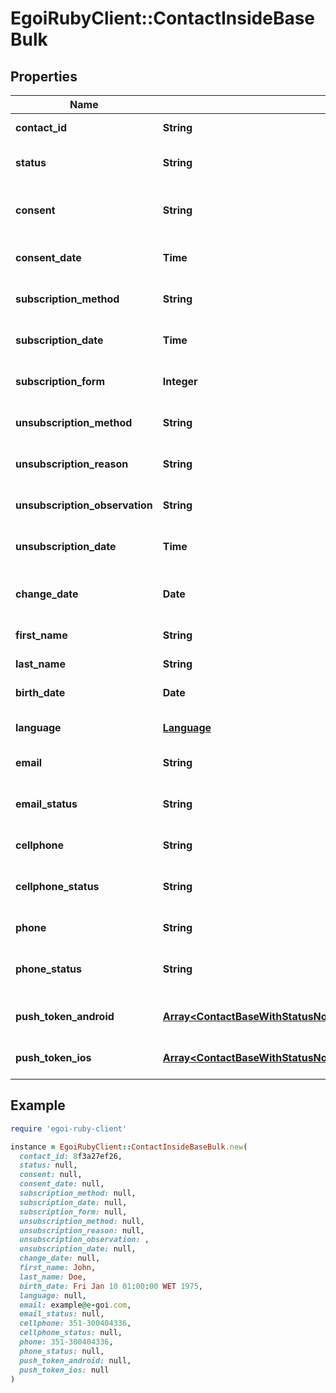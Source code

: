 # EgoiRubyClient::ContactInsideBaseBulk

## Properties

| Name | Type | Description | Notes |
| ---- | ---- | ----------- | ----- |
| **contact_id** | **String** |  | [optional][readonly] |
| **status** | **String** | Status of the contact | [optional][default to &#39;active&#39;] |
| **consent** | **String** | Contact consent | [optional][readonly][default to &#39;consent&#39;] |
| **consent_date** | **Time** | Date and hour of the contact consent | [optional][readonly] |
| **subscription_method** | **String** | Contact subscription method | [optional][readonly] |
| **subscription_date** | **Time** | Date and hour of the contact subscription | [optional][readonly] |
| **subscription_form** | **Integer** | Contact subscription form | [optional][readonly] |
| **unsubscription_method** | **String** | Contact unsubscription method | [optional][readonly] |
| **unsubscription_reason** | **String** | Contact unsubscription reason | [optional][readonly] |
| **unsubscription_observation** | **String** | Contact unsubscription observation | [optional][readonly] |
| **unsubscription_date** | **Time** | Contact unsubscription date | [optional][readonly] |
| **change_date** | **Date** | Last modification date of the contact | [optional][readonly] |
| **first_name** | **String** | First name of the contact | [optional] |
| **last_name** | **String** | Last name of the contact | [optional] |
| **birth_date** | **Date** | Birth date of the contact | [optional] |
| **language** | [**Language**](Language.md) |  | [optional][default to &#39;en&#39;] |
| **email** | **String** | Email of the contact | [optional] |
| **email_status** | **String** | Email channel status | [optional][readonly][default to &#39;active&#39;] |
| **cellphone** | **String** | Cellphone of the contact | [optional] |
| **cellphone_status** | **String** | Cellphone channel status | [optional][readonly][default to &#39;active&#39;] |
| **phone** | **String** | Phone of the contact | [optional] |
| **phone_status** | **String** | Phone channel status | [optional][readonly][default to &#39;active&#39;] |
| **push_token_android** | [**Array&lt;ContactBaseWithStatusNoRemovedFieldsSchemaBasePushTokenAndroidInner&gt;**](ContactBaseWithStatusNoRemovedFieldsSchemaBasePushTokenAndroidInner.md) | Android push token of the contact | [optional] |
| **push_token_ios** | [**Array&lt;ContactBaseWithStatusNoRemovedFieldsSchemaBasePushTokenIosInner&gt;**](ContactBaseWithStatusNoRemovedFieldsSchemaBasePushTokenIosInner.md) | IOS push token of the contact | [optional] |

## Example

```ruby
require 'egoi-ruby-client'

instance = EgoiRubyClient::ContactInsideBaseBulk.new(
  contact_id: 8f3a27ef26,
  status: null,
  consent: null,
  consent_date: null,
  subscription_method: null,
  subscription_date: null,
  subscription_form: null,
  unsubscription_method: null,
  unsubscription_reason: null,
  unsubscription_observation: ,
  unsubscription_date: null,
  change_date: null,
  first_name: John,
  last_name: Doe,
  birth_date: Fri Jan 10 01:00:00 WET 1975,
  language: null,
  email: example@e-goi.com,
  email_status: null,
  cellphone: 351-300404336,
  cellphone_status: null,
  phone: 351-300404336,
  phone_status: null,
  push_token_android: null,
  push_token_ios: null
)
```

